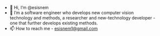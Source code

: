 - 👋 Hi, I’m @esisnem
- 👀 I’m a software engineer who develops new computer vision technology and methods, a researcher and new-technology developer - one that further develops existing methods.
- 📫 How to reach me - esisnem1@gmail.com

<!---
esisnem/esisnem is a ✨ special ✨ repository because its `README.md` (this file) appears on your GitHub profile.
You can click the Preview link to take a look at your changes.
--->
